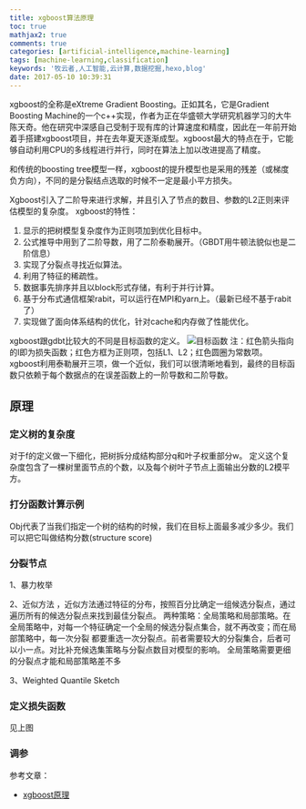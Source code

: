 ```yaml
---
title: xgboost算法原理
toc: true
mathjax2: true
comments: true
categories: [artificial-intelligence,machine-learning]
tags: [machine-learning,classification]
keywords: '牧云者,人工智能,云计算,数据挖掘,hexo,blog'
date: 2017-05-10 10:39:31
---
```

xgboost的全称是eXtreme Gradient Boosting。正如其名，它是Gradient Boosting Machine的一个c++实现，作者为正在华盛顿大学研究机器学习的大牛陈天奇。他在研究中深感自己受制于现有库的计算速度和精度，因此在一年前开始着手搭建xgboost项目，并在去年夏天逐渐成型。xgboost最大的特点在于，它能够自动利用CPU的多线程进行并行，同时在算法上加以改进提高了精度。
 <!--more-->
和传统的boosting tree模型一样，xgboost的提升模型也是采用的残差（或梯度负方向），不同的是分裂结点选取的时候不一定是最小平方损失。

 Xgboost引入了二阶导来进行求解，并且引入了节点的数目、参数的L2正则来评估模型的复杂度。
xgboost的特性：
1. 显示的把树模型复杂度作为正则项加到优化目标中。
2. 公式推导中用到了二阶导数，用了二阶泰勒展开。（GBDT用牛顿法貌似也是二阶信息）
3. 实现了分裂点寻找近似算法。
4. 利用了特征的稀疏性。
5. 数据事先排序并且以block形式存储，有利于并行计算。
6. 基于分布式通信框架rabit，可以运行在MPI和yarn上。（最新已经不基于rabit了）
7. 实现做了面向体系结构的优化，针对cache和内存做了性能优化。

 xgboost跟gdbt比较大的不同是目标函数的定义。
 ![目标函数](/img/xgboost_loss_function.jpg)
 注：红色箭头指向的l即为损失函数；红色方框为正则项，包括L1、L2；红色圆圈为常数项。xgboost利用泰勒展开三项，做一个近似，我们可以很清晰地看到，最终的目标函数只依赖于每个数据点的在误差函数上的一阶导数和二阶导数。

## 原理
### 定义树的复杂度
 对于f的定义做一下细化，把树拆分成结构部分q和叶子权重部分w。
 定义这个复杂度包含了一棵树里面节点的个数，以及每个树叶子节点上面输出分数的L2模平方。

### 打分函数计算示例
Obj代表了当我们指定一个树的结构的时候，我们在目标上面最多减少多少。我们可以把它叫做结构分数(structure score)

### 分裂节点
1、暴力枚举

2、近似方法 ，近似方法通过特征的分布，按照百分比确定一组候选分裂点，通过遍历所有的候选分裂点来找到最佳分裂点。
两种策略：全局策略和局部策略。在全局策略中，对每一个特征确定一个全局的候选分裂点集合，就不再改变；而在局部策略中，每一次分裂 都要重选一次分裂点。前者需要较大的分裂集合，后者可以小一点。对比补充候选集策略与分裂点数目对模型的影响。 全局策略需要更细的分裂点才能和局部策略差不多

3、Weighted Quantile Sketch

### 定义损失函数
见上图

### 调参

 参考文章：
 * [xgboost原理]( http://blog.csdn.net/a819825294/article/details/51206410)
